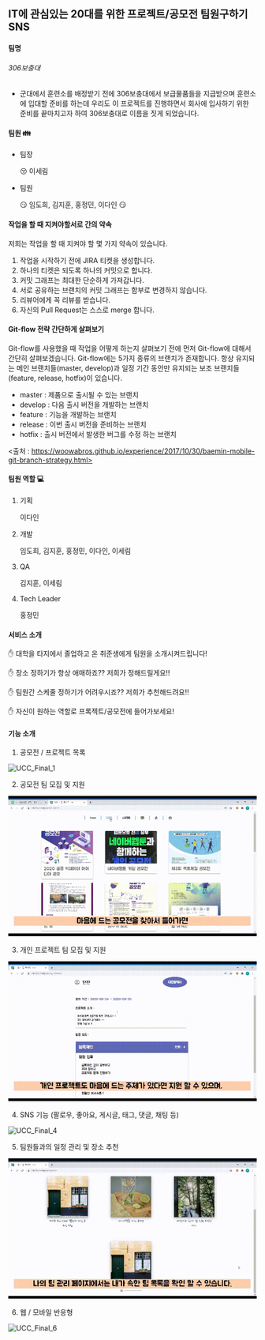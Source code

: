 ## IT에 관심있는 20대를 위한 프로젝트/공모전 팀원구하기 SNS

#### 팀명

###### 306보충대

- 군대에서 훈련소를 배정받기 전에 306보충대에서 보급물품들을 지급받으며 훈련소에 입대할 준비를 하는데 우리도 이 프로젝트를 진행하면서 회사에 입사하기 위한 준비를 끝마치고자 하여 306보충대로 이름을 짓게 되었습니다.



#### 팀원  :family:	

- 팀장

  :kissing_closed_eyes:	이세림

- 팀원

  :smirk:	임도희, 김지훈, 홍정민, 이다인	:smirk:		

#### 작업을 할 때 지켜야할서로 간의 약속
저희는 작업을 할 때 지켜야 할 몇 가지 약속이 있습니다.

1. 작업을 시작하기 전에 JIRA 티켓을 생성합니다.
2. 하나의 티켓은 되도록 하나의 커밋으로 합니다.
3. 커밋 그래프는 최대한 단순하게 가져갑니다.
4. 서로 공유하는 브랜치의 커밋 그래프는 함부로 변경하지 않습니다.
5. 리뷰어에게 꼭 리뷰를 받습니다.
6. 자신의 Pull Request는 스스로 merge 합니다.

#### Git-flow 전략 간단하게 살펴보기

Git-flow를 사용했을 때 작업을 어떻게 하는지 살펴보기 전에 먼저 Git-flow에 대해서 간단히 살펴보겠습니다.
Git-flow에는 5가지 종류의 브랜치가 존재합니다. 항상 유지되는 메인 브랜치들(master, develop)과 일정 기간 동안만 유지되는 보조 브랜치들(feature, release, hotfix)이 있습니다.

- master : 제품으로 출시될 수 있는 브랜치
- develop : 다음 출시 버전을 개발하는 브랜치
- feature : 기능을 개발하는 브랜치
- release : 이번 출시 버전을 준비하는 브랜치
- hotfix : 출시 버전에서 발생한 버그를 수정 하는 브랜치

<출처 :  https://woowabros.github.io/experience/2017/10/30/baemin-mobile-git-branch-strategy.html>

#### 팀원 역할 :computer:	

1. 기획

   이다인

2. 개발

   임도희, 김지훈, 홍정민, 이다인, 이세림

3. QA

   김지훈, 이세림

4. Tech Leader

   홍정민



#### 서비스 소개

:hand: 	대학을 타지에서 졸업하고 온 취준생에게 팀원을 소개시켜드립니다!

:hand:	 장소 정하기가 항상 애매하죠?? 저희가 정해드릴게요!!

:hand: 	팀원간 스케줄 정하기가 어려우시죠?? 저희가 추천해드려요!!

:hand: 	자신이 원하는 역할로 프록젝트/공모전에 들어가보세요!



#### 기능 소개

1. 공모전 / 프로젝트 목록 

![UCC_Final_1](README_assets/UCC_Final_1.gif)



2. 공모전 팀 모집 및 지원 

![UCC_Final_2](README_assets/UCC_Final_2.gif)



3. 개인 프로젝트 팀 모집 및 지원

![UCC_Final_3](README_assets/UCC_Final_3.gif)



4. SNS 기능 (팔로우, 좋아요, 게시글, 태그, 댓글, 채팅 등)

![UCC_Final_4](README_assets/UCC_Final_4.gif)



5. 팀원들과의 일정 관리 및 장소 추천

![UCC_Final_5](README_assets/UCC_Final_5.gif)



6. 웹 / 모바일 반응형 

![UCC_Final_6](README_assets/UCC_Final_6.gif)